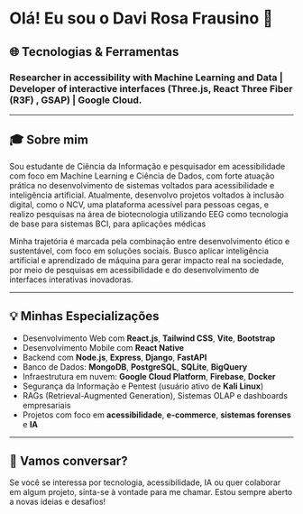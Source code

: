 # Olá! Eu sou o Davi Rosa Frausino 👋
## 🌐 Tecnologias & Ferramentas
### Researcher in accessibility with Machine Learning and Data | Developer of interactive interfaces (Three.js, React Three Fiber (R3F) , GSAP) | Google Cloud.

---

## 🎓 Sobre mim

Sou estudante de Ciência da Informação e pesquisador em acessibilidade com foco em Machine Learning e Ciência de Dados, com forte atuação prática no desenvolvimento de sistemas voltados para acessibilidade e inteligência artificial. Atualmente, desenvolvo projetos voltados à inclusão digital, como o NCV, uma plataforma acessível para pessoas cegas, e realizo pesquisas na área de biotecnologia utilizando EEG como tecnologia de base para sistemas BCI, para aplicações médicas

Minha trajetória é marcada pela combinação entre desenvolvimento ético e sustentável, com foco em soluções sociais. Busco aplicar inteligência artificial e aprendizado de máquina para gerar impacto real na sociedade, por meio de pesquisas em acessibilidade e do desenvolvimento de interfaces interativas inovadoras.

---

## 💡 Minhas Especializações

* Desenvolvimento Web com **React.js**, **Tailwind CSS**, **Vite**, **Bootstrap**
* Desenvolvimento Mobile com **React Native**
* Backend com **Node.js**, **Express**, **Django**, **FastAPI**
* Banco de Dados: **MongoDB**, **PostgreSQL**, **SQLite**, **BigQuery**
* Infraestrutura em nuvem: **Google Cloud Platform**, **Firebase**, **Docker**
* Segurança da Informação e Pentest (usuário ativo de **Kali Linux**)
* RAGs (Retrieval-Augmented Generation), Sistemas OLAP e dashboards empresariais
* Projetos com foco em **acessibilidade**, **e-commerce**, **sistemas forenses** e **IA**

---

## 🙌 Vamos conversar?

Se você se interessa por tecnologia, acessibilidade, IA ou quer colaborar em algum projeto, sinta-se à vontade para me chamar. Estou sempre aberto a novas ideias e desafios!

